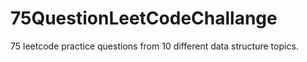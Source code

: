 # 75QuestionLeetCodeChallange
75 leetcode practice questions from 10 different data structure topics. 
